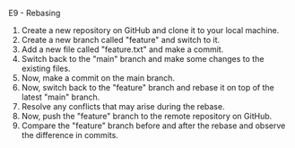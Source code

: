 E9 - Rebasing

1. Create a new repository on GitHub and clone it to your local machine.
2. Create a new branch called "feature" and switch to it.
3. Add a new file called "feature.txt" and make a commit.
4. Switch back to the "main" branch and make some changes to the existing files.
5. Now, make a commit on the main branch.
6. Now, switch back to the "feature" branch and rebase it on top of the latest "main" branch.
7. Resolve any conflicts that may arise during the rebase.
8. Now, push the "feature" branch to the remote repository on GitHub.
9. Compare the "feature" branch before and after the rebase and observe the difference in commits.